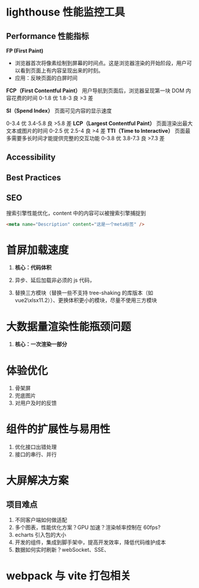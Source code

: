 # lighthouse 性能监控工具

## Performance 性能指标

**FP (First Paint)**

- 浏览器首次将像素绘制到屏幕的时间点。这是浏览器渲染的开始阶段，用户可以看到页面上有内容呈现出来的时刻。
- 应用：反映页面的白屏时间

**FCP（First Contentful Paint）**
用户导航到页面后，浏览器呈现第一块 DOM 内容花费的时间
0-1.8 优
1.8-3 良
\>3 差

**SI（Spend Index）**
页面可见内容的显示速度

0-3.4 优
3.4-5.8 良
\>5.8 差
**LCP（Largest Contentful Paint）**
页面渲染出最大文本或图片的时间
0-2.5 优
2.5-4 良
\>4 差
**TTI（Time to Interactive）**
页面最多需要多长时间才能提供完整的交互功能
0-3.8 优
3.8-7.3 良
\>7.3 差

## Accessibility

## Best Practices

## SEO

搜索引擎性能优化，content 中的内容可以被搜索引擎捕捉到

```html
<meta name="Description" content="这是一个meta标签" />
```

# 首屏加载速度

1. **核心：代码体积**

2. 异步、延后加载非必须的 js 代码，

3. 替换三方模块（替换一些不支持 tree-shaking 的库版本（如 vue2\xlsx11.2））、更换体积更小的模块，尽量不使用三方模块

# 大数据量渲染性能瓶颈问题

1. **核心：一次渲染一部分**

# 体验优化

1. 骨架屏
2. 兜底图片
3. 对用户及时的反馈

# 组件的扩展性与易用性

1. 优化接口出错处理
2. 接口的串行、并行

# 大屏解决方案

## 项目难点

1. 不同客户端如何做适配
2. 多个图表，性能优化方案？GPU 加速？渲染帧率控制在 60fps?
3. echarts 引入包的大小
4. 开发的组件，集成到脚手架中，提高开发效率，降低代码维护成本
5. 数据如何实时刷新？webSocket、SSE、

# webpack 与 vite 打包相关
